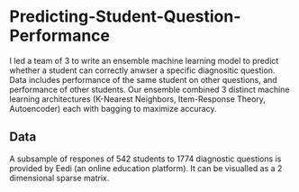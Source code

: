 # Predicting-Student-Question-Performance
I led a team of 3 to write an ensemble machine learning model to predict whether a student can correctly anwser a specific diagnositic question. Data includes performance of the same student on other questions, and performance of other students. Our ensemble combined 3 distinct machine learning architectures (K-Nearest Neighbors, Item-Response Theory, Autoencoder) each with bagging to maximize accuracy. 
## Data
A subsample of respones of 542 students to 1774 diagnostic questions is provided by Eedi (an online education platform). It can be visualled as a 2 dimensional sparse matrix.
